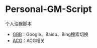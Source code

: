 # Personal-GM-Script

个人油猴脚本

- [GBB](https://raw.githubusercontent.com/ttionya/Personal-GM-Script/master/GBB.user.js)：Google、Baidu、Bing搜索切换
- [ACG](https://raw.githubusercontent.com/ttionya/Personal-GM-Script/master/ACG.user.js)：ACG相关